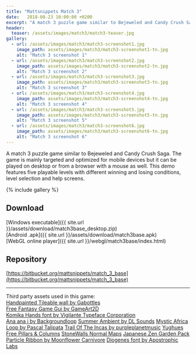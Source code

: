 ```yaml
---
title: "Mattsnippets Match 3"
date:   2018-08-23 10:00:00 +0200
excerpt: "A match 3 puzzle game similar to Bejeweled and Candy Crush Saga."
header:
  teaser: /assets/images/match3/match3-teaser.jpg
gallery:
  - url: /assets/images/match3/match3-screenshot1.jpg
    image_path: assets/images/match3/match3-screenshot1-tn.jpg
    alt: "Match 3 screenshot 1"
  - url: /assets/images/match3/match3-screenshot2.jpg
    image_path: assets/images/match3/match3-screenshot2-tn.jpg
    alt: "Match 3 screenshot 2"
  - url: /assets/images/match3/match3-screenshot3.jpg
    image_path: assets/images/match3/match3-screenshot3-tn.jpg
    alt: "Match 3 screenshot 3"
  - url: /assets/images/match3/match3-screenshot4.jpg
    image_path: assets/images/match3/match3-screenshot4-tn.jpg
    alt: "Match 3 screenshot 4"
  - url: /assets/images/match3/match3-screenshot5.jpg
    image_path: assets/images/match3/match3-screenshot5-tn.jpg
    alt: "Match 3 screenshot 5"
  - url: /assets/images/match3/match3-screenshot6.jpg
    image_path: assets/images/match3/match3-screenshot6-tn.jpg
    alt: "Match 3 screenshot 6"
---
```


A match 3 puzzle game similar to Bejeweled and Candy Crush Saga. The game is mainly targeted and optimized for mobile devices but it can be played on desktop or from a browser with a mouse as well. This demo features five playable levels with different winning and losing conditions, level selection and help screens.

{% include gallery %}

## Download
[Windows executable]({{ site.url }}/assets/download/match3base_desktop.zip)  
[Android .apk]({{ site.url }}/assets/download/match3base.apk)  
[WebGL online player]({{ site.url }}/webgl/match3base/index.html)

## Repository
[https://bitbucket.org/mattsnippets/match_3_base](https://bitbucket.org/mattsnippets/match_3_base)  

****

Third party assets used in this game:  
[Handpainted Tileable wall by Gabottles](https://opengameart.org/content/handpainted-tileable-wall)  
[Free Fantasy Game Gui by GameArt2D](http://www.gameart2d.com/free-fantasy-game-gui.html)  
[Komika Hands font by Vigilante Typeface Corporation](http://www.dafont.com/komika-hands.font)  
[Ana ana i by Backgroundloop](https://www.dl-sounds.com)
[Summer Ambient by DL Sounds](https://www.dl-sounds.com)
[Mystic Africa Loop by Pascal Talipata](https://www.dl-sounds.com)
[Trail Of The Incas by purpleplanetmusic](http://www.purple-planet.com)
[Yughues Free Pillars & Columns](https://assetstore.unity.com/packages/3d/environments/yughues-free-pillars-columns-13103)
[StoneWalls Normal Maps](https://assetstore.unity.com/packages/3d/stonewalls-normal-maps-64841)
[Japanese Zen Garden Pack](https://assetstore.unity.com/packages/3d/props/japanese-zen-garden-pack-69167)
[Particle Ribbon by Moonflower Carnivore](https://assetstore.unity.com/packages/vfx/particles/spells/particle-ribbon-42866)
[Diogenes font by Apostrophic Labs](http://www.fontspace.com/apostrophic-lab/diogenes)